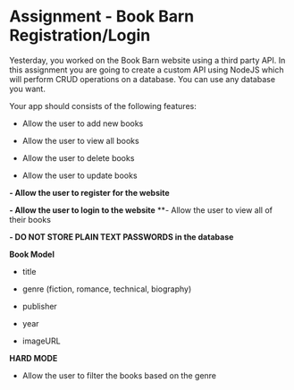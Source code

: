 # Assignment - Book Barn Registration/Login

Yesterday, you worked on the Book Barn website using a third party API. In this assignment you are going to create a custom API using NodeJS which will perform CRUD operations on a database. You can use any database you want. 

Your app should consists of the following features: 

- Allow the user to add new books 

- Allow the user to view all books 

- Allow the user to delete books 

- Allow the user to update books 

**- Allow the user to register for the website**

**- Allow the user to login to the website** 
**- Allow the user to view all of their books 

**- DO NOT STORE PLAIN TEXT PASSWORDS in the database** 

**Book Model**

- title 

- genre (fiction, romance, technical, biography) 

- publisher 

- year

- imageURL 

**HARD MODE**

- Allow the user to filter the books based on the genre 